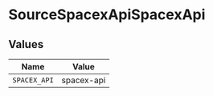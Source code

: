 # SourceSpacexApiSpacexApi


## Values

| Name         | Value        |
| ------------ | ------------ |
| `SPACEX_API` | spacex-api   |